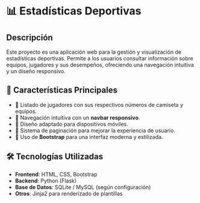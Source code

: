 # 📊 Estadísticas Deportivas

## Descripción
Este proyecto es una aplicación web para la gestión y visualización de estadísticas deportivas. Permite a los usuarios consultar información sobre equipos, jugadores y sus desempeños, ofreciendo una navegación intuitiva y un diseño responsivo.

## 🚀 Características Principales
- 📌 Listado de jugadores con sus respectivos números de camiseta y equipos.
- 📌 Navegación intuitiva con un **navbar responsivo**.
- 📌 Diseño adaptado para dispositivos móviles.
- 📌 Sistema de paginación para mejorar la experiencia de usuario.
- 📌 Uso de **Bootstrap** para una interfaz moderna y estilizada.

## 🛠️ Tecnologías Utilizadas
- **Frontend**: HTML, CSS, Bootstrap  
- **Backend**: Python (Flask)  
- **Base de Datos**: SQLite / MySQL (según configuración)  
- **Otros**: Jinja2 para renderizado de plantillas 
